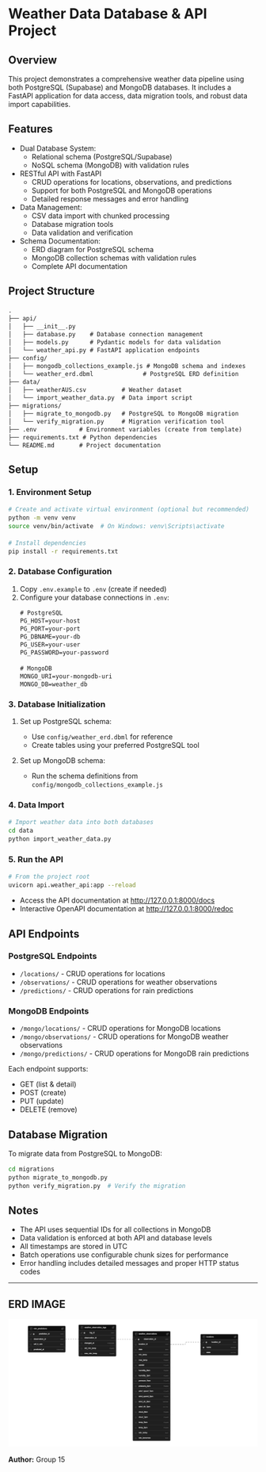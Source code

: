 # Weather Data Database & API Project

## Overview
This project demonstrates a comprehensive weather data pipeline using both PostgreSQL (Supabase) and MongoDB databases. It includes a FastAPI application for data access, data migration tools, and robust data import capabilities.

## Features
- Dual Database System:
  - Relational schema (PostgreSQL/Supabase)
  - NoSQL schema (MongoDB) with validation rules
- RESTful API with FastAPI
  - CRUD operations for locations, observations, and predictions
  - Support for both PostgreSQL and MongoDB operations
  - Detailed response messages and error handling
- Data Management:
  - CSV data import with chunked processing
  - Database migration tools
  - Data validation and verification
- Schema Documentation:
  - ERD diagram for PostgreSQL schema
  - MongoDB collection schemas with validation rules
  - Complete API documentation

## Project Structure
```
.
├── api/
│   ├── __init__.py
│   ├── database.py    # Database connection management
│   ├── models.py      # Pydantic models for data validation
│   └── weather_api.py # FastAPI application endpoints
├── config/
│   ├── mongodb_collections_example.js # MongoDB schema and indexes
│   └── weather_erd.dbml              # PostgreSQL ERD definition
├── data/
│   ├── weatherAUS.csv          # Weather dataset
│   └── import_weather_data.py  # Data import script
├── migrations/
│   ├── migrate_to_mongodb.py   # PostgreSQL to MongoDB migration
│   └── verify_migration.py     # Migration verification tool
├── .env            # Environment variables (create from template)
├── requirements.txt # Python dependencies
└── README.md       # Project documentation
```

## Setup

### 1. Environment Setup
```bash
# Create and activate virtual environment (optional but recommended)
python -m venv venv
source venv/bin/activate  # On Windows: venv\Scripts\activate

# Install dependencies
pip install -r requirements.txt
```

### 2. Database Configuration
1. Copy `.env.example` to `.env` (create if needed)
2. Configure your database connections in `.env`:
   ```
   # PostgreSQL
   PG_HOST=your-host
   PG_PORT=your-port
   PG_DBNAME=your-db
   PG_USER=your-user
   PG_PASSWORD=your-password

   # MongoDB
   MONGO_URI=your-mongodb-uri
   MONGO_DB=weather_db
   ```

### 3. Database Initialization
1. Set up PostgreSQL schema:
   - Use `config/weather_erd.dbml` for reference
   - Create tables using your preferred PostgreSQL tool

2. Set up MongoDB schema:
   - Run the schema definitions from `config/mongodb_collections_example.js`

### 4. Data Import
```bash
# Import weather data into both databases
cd data
python import_weather_data.py
```

### 5. Run the API
```bash
# From the project root
uvicorn api.weather_api:app --reload
```
- Access the API documentation at http://127.0.0.1:8000/docs
- Interactive OpenAPI documentation at http://127.0.0.1:8000/redoc

## API Endpoints

### PostgreSQL Endpoints
- `/locations/` - CRUD operations for locations
- `/observations/` - CRUD operations for weather observations
- `/predictions/` - CRUD operations for rain predictions

### MongoDB Endpoints
- `/mongo/locations/` - CRUD operations for MongoDB locations
- `/mongo/observations/` - CRUD operations for MongoDB weather observations
- `/mongo/predictions/` - CRUD operations for MongoDB rain predictions

Each endpoint supports:
- GET (list & detail)
- POST (create)
- PUT (update)
- DELETE (remove)

## Database Migration

To migrate data from PostgreSQL to MongoDB:
```bash
cd migrations
python migrate_to_mongodb.py
python verify_migration.py  # Verify the migration
```

## Notes
- The API uses sequential IDs for all collections in MongoDB
- Data validation is enforced at both API and database levels
- All timestamps are stored in UTC
- Batch operations use configurable chunk sizes for performance
- Error handling includes detailed messages and proper HTTP status codes

---

## ERD IMAGE

![Weather ERD][imageRef]

[imageRef]: Untitled.png


**Author:** Group 15